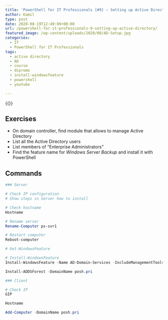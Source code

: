 ```yaml
---
title: 'PowerShell for IT Professionals [#9] – Setting up Active Directory'
author: Kamil
type: post
date: 2020-08-19T12:49:09+00:00
url: /powershell-for-it-professionals-9-setting-up-active-directory/
featured_image: /wp-content/uploads/2020/08/AD-Setup.jpg
categories:
  - IT
  - PowerShell for IT Professionals
tags:
  - active directory
  - AD
  - course
  - dcpromo
  - install-windowsfeature
  - powershell
  - youtube

---
```

{{<youtube oVvTe9VCJgM >}}

## Exercises

  * On domain controller, find module that allows to manage Active Directory
  * List all the Active Directory users
  * List members of &#8220;Enterprise Administrators&#8221;
  * Find the feature name for _Windows Server Backup_ and install it with PowerShell

## Commands

```powershell
### Server

# Check IP configuration
# Show steps in Server how to install

# Check hostname
Hostname

# Rename server
Rename-Computer ps-svr1

# Restart computer
Reboot-computer

# Get-WindowsFeature

# Install-WindowsFeature 
Install-WindowsFeature -Name AD-Domain-Services -IncludeManagementTools

Install-ADDSForest -DomainName posh.pri

### Client

# Check IP
GIP

Hostname

Add-Computer -DomainName posh.pri
```